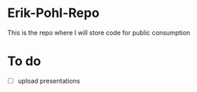 # Erik-Pohl-Repo
This is the repo where I will store code for public consumption

# To do

- [ ] upload presentations

